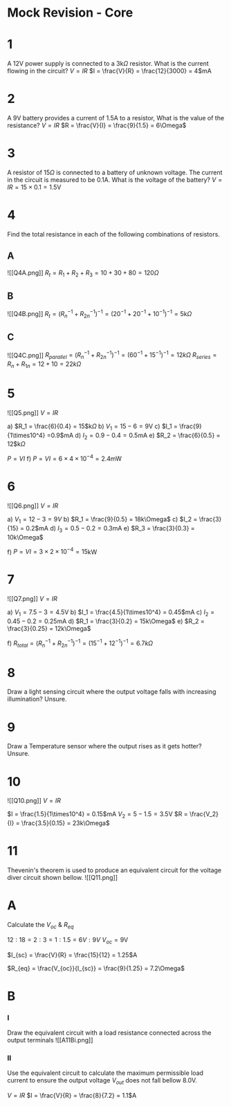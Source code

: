 # Mock Revision - Core

# 1
A 12V power supply is connected to a 3k$\Omega$ resistor. What is the current flowing in the circuit?
$V = IR$
$I = \frac{V}{R} = \frac{12}{3000} = 4$mA

# 2
A 9V battery provides a current of 1.5A to a resistor, What is the value of the resistance?
$V = IR$
$R = \frac{V}{I} = \frac{9}{1.5} = 6\Omega$

# 3
A resistor of 15$\Omega$ is connected to a battery of unknown voltage. The current in the circuit is measured to be 0.1A. What is the voltage of the battery?
$V = IR = 15\times0.1 = 1.5$V

# 4
Find the total resistance in each of the following combinations of resistors.

## A
![[Q4A.png]]
$R_t = R_1 + R_2 + R_3 = 10 + 30 + 80 = 120\Omega$

## B
![[Q4B.png]]
$R_t = (R_n^{-1} + R_{2n}^{-1})^{-1} = (20^{-1} + 20^{-1} + 10^{-1})^{-1} = 5$k$\Omega$

## C
![[Q4C.png]]
$R_{parallel} = (R_n^{-1} + R_{2n}^{-1})^{-1} = (60^{-1} + 15^{-1})^{-1} =12k\Omega$
$R_{series} = R_n + R_{1n} = 12 + 10 = 22k\Omega$

# 5
![[Q5.png]]
$V = IR$

a) $R_1 = \frac{6}{0.4} = 15$k$\Omega$
b) $V_1 = 15 - 6 = 9$V
c) $I_1 = \frac{9}{1\times10^4} =0.9$mA
d) $I_2 = 0.9 - 0.4 = 0.5$mA
e) $R_2 = \frac{6}{0.5} = 12$k$\Omega$

$P = VI$
f) $P = VI = 6\times4\times10^{-4} = 2.4$mW

# 6
![[Q6.png]]
$V = IR$

a) $V_1 = 12 - 3 = 9V$
b) $R_1 = \frac{9}{0.5} = 18k\Omega$
c) $I_2 = \frac{3}{15} = 0.2$mA
d) $I_3 = 0.5 - 0.2 = 0.3$mA
e) $R_3 = \frac{3}{0.3} = 10k\Omega$

f) $P = VI = 3\times2\times10^{-4} = 15$kW

# 7
![[Q7.png]]
$V = IR$

a) $V_1 = 7.5 - 3 = 4.5$V
b) $I_1 = \frac{4.5}{1\times10^4} = 0.45$mA
c) $I_2 = 0.45 - 0.2 = 0.25$mA
d) $R_1 = \frac{3}{0.2} = 15k\Omega$
e) $R_2 = \frac{3}{0.25} = 12k\Omega$

f) $R_{total} = (R_n^{-1} + R_{2n}^{-1})^{-1} = (15^{-1} + 12^{-1})^{-1} = 6.7k\Omega$

# 8
Draw a light sensing circuit where the output voltage falls with increasing illumination?
Unsure.

# 9
Draw a Temperature sensor where the output rises as it gets hotter?
Unsure.

# 10
![[Q10.png]]
$V = IR$

$I = \frac{1.5}{1\times10^4} = 0.15$mA
$V_2 = 5 - 1.5 = 3.5$V
$R = \frac{V_2}{I} = \frac{3.5}{0.15} = 23k\Omega$

# 11
Thevenin's theorem is used to produce an equivalent circuit for the voltage diver circuit shown bellow.
![[Q11.png]]

# A
Calculate the $V_{oc}$ & $R_{eq}$

$12:18 = 2:3 = 1:1.5 = 6V:9V$
$V_{oc} = 9$V

$I_{sc} = \frac{V}{R} = \frac{15}{12} = 1.25$A

$R_{eq} = \frac{V_{oc}}{I_{sc}} = \frac{9}{1.25} = 7.2\Omega$

# B
### I
Draw the equivalent circuit with a load resistance connected across the output terminals
![[A11Bi.png]]

### II
Use the equivalent circuit to calculate the maximum permissible load current to ensure the output voltage $V_{out}$ does not fall bellow 8.0V.

$V = IR$
$I = \frac{V}{R} = \frac{8}{7.2} = 1.1$A
